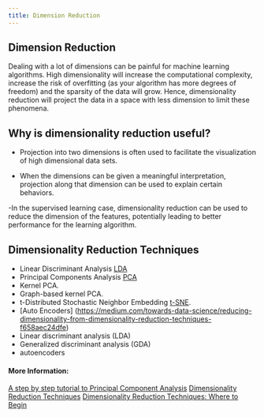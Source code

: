 ```yaml
---
title: Dimension Reduction
---
```

## Dimension Reduction
Dealing with a lot of dimensions can be painful for machine learning algorithms. High dimensionality will increase the computational complexity, increase the risk of overfitting (as your algorithm has more degrees of freedom) and the sparsity of the data will grow. Hence, dimensionality reduction will project the data in a space with less dimension to limit these phenomena.

## Why is dimensionality reduction useful?

- Projection into two dimensions is often used to facilitate the visualization of high dimensional data sets.

- When the dimensions can be given a meaningful interpretation, projection along that dimension can be used to explain certain behaviors.

-In the supervised learning case, dimensionality reduction can be used to reduce the dimension of the features, potentially leading to better performance for the learning algorithm.

## Dimensionality Reduction Techniques

- Linear Discriminant Analysis <a href='http://scikit-learn.org/stable/modules/lda_qda.html' target='_blank' rel='nofollow'>LDA</a>
- Principal Components Analysis <a href='http://setosa.io/ev/principal-component-analysis/' target='_blank' rel='nofollow'>PCA</a>
- Kernel PCA.
- Graph-based kernel PCA.
- t-Distributed Stochastic Neighbor Embedding <a href='https://lvdmaaten.github.io/tsne/' target='_blank' rel='nofollow'>t-SNE</a>.
- [Auto Encoders] (https://medium.com/towards-data-science/reducing-dimensionality-from-dimensionality-reduction-techniques-f658aec24dfe)
- Linear discriminant analysis (LDA)
- Generalized discriminant analysis (GDA)
- autoencoders



#### More Information:
<!-- Please add any articles you think might be helpful to read before writing the article -->
<a href='https://plot.ly/ipython-notebooks/principal-component-analysis/#introduction' target='_blank' rel='nofollow'>A step by step tutorial to Principal Component Analysis</a>
<a href='https://medium.com/towards-data-science/reducing-dimensionality-from-dimensionality-reduction-techniques-f658aec24dfe' target='_blank' rel='nofollow'>Dimensionality Reduction Techniques</a>
<a href='https://blog.treasuredata.com/blog/2016/03/25/dimensionality-reduction-techniques-where-to-begin' target='_blank' rel='nofollow'>Dimensionality Reduction Techniques: Where to Begin</a>
